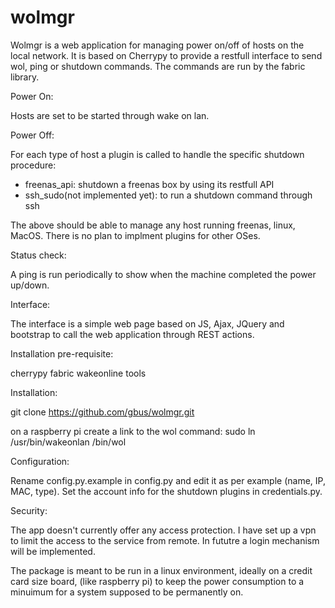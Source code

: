 # wolmgr

Wolmgr is a web application for managing power on/off of hosts on the local network.
It is based on Cherrypy to provide a restfull interface to send wol, ping or shutdown commands.
The commands are run by the fabric library. 

Power On:

Hosts are set to be started through wake on lan.


Power Off:

For each type of host a plugin is called to handle the specific shutdown procedure:

- freenas_api: shutdown a freenas box by using its restfull API
- ssh_sudo(not implemented yet): to run a shutdown command through ssh

The above should be able to manage any host running freenas, linux, MacOS. There is no plan to implment plugins for other OSes.

Status check:

A ping is run periodically to show when the machine completed the power up/down.


Interface:

The interface is a simple web page based on JS, Ajax, JQuery and bootstrap to call the web application through REST actions.


Installation pre-requisite:

cherrypy
fabric
wakeonline tools

Installation:

git clone https://github.com/gbus/wolmgr.git

on a raspberry pi create a link to the wol command:
 sudo ln /usr/bin/wakeonlan /bin/wol

Configuration:

Rename config.py.example in config.py and edit it as per example (name, IP, MAC, type).
Set the account info for the shutdown plugins in credentials.py.

Security:

The app doesn't currently offer any access protection. I have set up a vpn to limit the access  to the service from remote. In fututre a login mechanism will be implemented. 

The package is meant to be run in a linux environment, ideally on a credit card size board, (like raspberry pi) to keep the power consumption to a minuimum for a system supposed to be permanently on.
